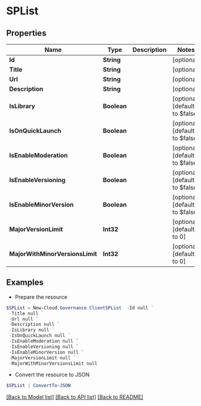 # SPList
## Properties

Name | Type | Description | Notes
------------ | ------------- | ------------- | -------------
**Id** | **String** |  | [optional] 
**Title** | **String** |  | [optional] 
**Url** | **String** |  | [optional] 
**Description** | **String** |  | [optional] 
**IsLibrary** | **Boolean** |  | [optional] [default to $false]
**IsOnQuickLaunch** | **Boolean** |  | [optional] [default to $false]
**IsEnableModeration** | **Boolean** |  | [optional] [default to $false]
**IsEnableVersioning** | **Boolean** |  | [optional] [default to $false]
**IsEnableMinorVersion** | **Boolean** |  | [optional] [default to $false]
**MajorVersionLimit** | **Int32** |  | [optional] [default to 0]
**MajorWithMinorVersionsLimit** | **Int32** |  | [optional] [default to 0]

## Examples

- Prepare the resource
```powershell
$SPList = New-Cloud.Governance.ClientSPList  -Id null `
 -Title null `
 -Url null `
 -Description null `
 -IsLibrary null `
 -IsOnQuickLaunch null `
 -IsEnableModeration null `
 -IsEnableVersioning null `
 -IsEnableMinorVersion null `
 -MajorVersionLimit null `
 -MajorWithMinorVersionsLimit null
```

- Convert the resource to JSON
```powershell
$SPList | ConvertTo-JSON
```

[[Back to Model list]](../README.md#documentation-for-models) [[Back to API list]](../README.md#documentation-for-api-endpoints) [[Back to README]](../README.md)

